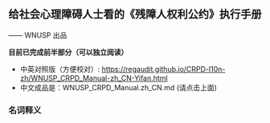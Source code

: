 ## 给社会心理障碍人士看的《残障人权利公约》执行手册
  —— WNUSP 出品

**目前已完成前半部分（可以独立阅读）**  

- 中英对照版（方便校对）: https://regaudit.github.io/CRPD-l10n-zh/WNUSP_CRPD_Manual-zh_CN-Yifan.html
- 中文成品是：WNUSP_CRPD_Manual.zh_CN.md (请点击上面)

### 名词释义
